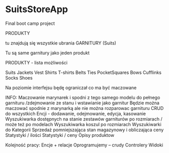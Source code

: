 # SuitsStoreApp
Final boot camp project


PRODUKTY

tu znajdują się wszystkie ubrania
GARNITURY (Suits)

Tu są same garnitury jako jeden produkt


PRODUKTY - lista możliwości

Suits
Jackets
Vest
Shirts
T-shirts
Belts
Ties
PocketSquares
Bows
Cufflinks
Socks
Shoes

Na poziomie interfejsu będę ograniczał co ma być maczowane

INFO:
Maczowanie marynarek i spodni z tego samego modelu do pełnego garnituru /zdejmowanie ze stanu i wstawianie jako garnitur
Będzie można maczować spodnie z marynarką ale nie można rozparowac garnituru
CRUD do wszystkich Encji - dodawanie, odejmowanie, edycja, kasowanie
Wyszukiwarka dostępnych na stanie zestawów garniturów po rozmiarach / może też po modelach
Wyszukiwarka koszul po rozmiarach
Wyszukiwarki do Kategorii
Sprzedaż pomniejszająca stan magazynowy i obliczająca ceny
Statystyki / ilości
Statystyki / ceny
Opisy produktow

Kolejność pracy:
Encje + relacje
Oprogramujemy – crudy
Controlery
Widoki